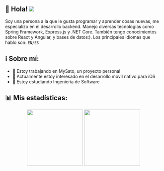 ## 👋 Hola! ![](https://komarev.com/ghpvc/?username=kurumii002) 
Soy una persona a la que le gusta programar y aprender cosas nuevas, me especializo en el desarrollo backend. Manejo diversas tecnologías como Spring Framework, Express.js y .NET Core. También tengo conocimientos sobre React y Angular, y bases de datos:). Los principales idiomas que hablo son: `EN/ES`

## ℹ️ Sobre mí: 
- 🚀 Estoy trabajando en MySato, un proyecto personal
- 💞️ Actualmente estoy interesado en el desarrollo móvil nativo para iOS
- 🌱 Estoy estudiando Ingeniería de Software

## 📊 Mis estadísticas:
<div align=center>
  <img height="180em" src="https://github-readme-stats.vercel.app/api?username=miikuru002" />
  <img height="180em" src="https://github-readme-stats.vercel.app/api/top-langs/?username=miikuru002" />
</div>
